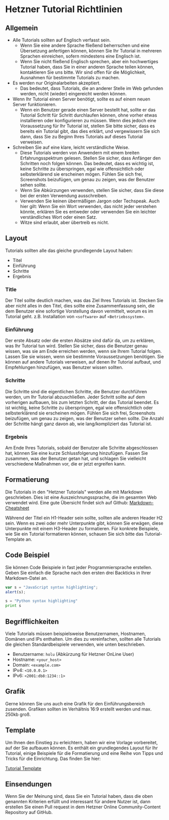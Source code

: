 # Hetzner Tutorial Richtlinien

## Allgemein
* Alle Tutorials sollten auf Englisch verfasst sein.
  * Wenn Sie eine andere Sprache fließend beherrschen und eine Übersetzung anfertigen können, können Sie Ihr Tutorial in mehreren Sprachen einreichen, sofern mindestens eine Englisch ist.
  * Wenn Sie nicht fließend Englisch sprechen, aber ein hochwertiges Tutorial haben, dass Sie in einer anderen Sprache teilen können, kontaktieren Sie uns bitte. Wir sind offen für die Möglichkeit, Ausnahmen für bestimmte Tutorials zu machen.
* Es werden nur Originalarbeiten akzeptiert.
  * Das bedeutet, dass Tutorials, die an anderer Stelle im Web gefunden werden, nicht (wieder) eingereicht werden können.
* Wenn Ihr Tutorial einen Server benötigt, sollte es auf einem neuen Server funktionieren.
  * Wenn ein Benutzer gerade einen Server bestellt hat, sollte er das Tutorial Schritt für Schritt durchlaufen können, ohne vorher etwas installieren oder konfigurieren zu müssen. Wenn dies jedoch eine Voraussetzung für Ihr Tutorial ist, stellen Sie bitte sicher, dass es bereits ein Tutorial gibt, das dies erklärt, und vergewissern Sie sich dann, dass Sie zu Beginn Ihres Tutorials auf dieses Tutorial verweisen.
* Schreiben Sie auf eine klare, leicht verständliche Weise.
  * Diese Tutorials werden von Anwendern mit einem breiten Erfahrungsspektrum gelesen. Stellen Sie sicher, dass Anfänger den Schritten noch folgen können. Das bedeutet, dass es wichtig ist, keine Schritte zu überspringen, egal wie offensichtlich oder selbsterklärend sie erscheinen mögen. Fühlen Sie sich frei, Screenshots beizufügen, um genau zu zeigen, was der Benutzer sehen sollte.
  * Wenn Sie Abkürzungen verwenden, stellen Sie sicher, dass Sie diese bei der ersten Verwendung ausschreiben.
  * Verwenden Sie keinen übermäßigen Jargon oder Techspeak. Auch hier gilt: Wenn Sie ein Wort verwenden, das nicht jeder verstehen könnte, erklären Sie es entweder oder verwenden Sie ein leichter verständliches Wort oder einen Satz.
  * Witze sind erlaubt, aber übertreib es nicht.
  
## Layout
Tutorials sollten alle das gleiche grundlegende Layout haben:

 * Titel
 * Einführung
 * Schritte
 * Ergebnis
 
### Title
Der Titel sollte deutlich machen, was das Ziel Ihres Tutorials ist. Stecken Sie aber nicht alles in den Titel, dies sollte eine Zusammenfassung sein, die dem Benutzer eine sofortige Vorstellung davon vermittelt, worum es im Tutorial geht. z.B. Installation von `<software>` auf `<Betriebssystem>`.

### Einführung
Der erste Absatz oder die ersten Absätze sind dafür da, um zu erklären, was Ihr Tutorial tun wird. Stellen Sie sicher, dass die Benutzer genau wissen, was sie am Ende erreichen werden, wenn sie Ihrem Tutorial folgen. Lassen Sie sie wissen, wenn sie bestimmte Voraussetzungen benötigen. Sie können auf andere Tutorials verweisen, auf denen Ihr Tutorial aufbaut, und Empfehlungen hinzufügen, was Benutzer wissen sollten.

### Schritte
Die Schritte sind die eigentlichen Schritte, die Benutzer durchführen werden, um Ihr Tutorial abzuschließen. Jeder Schritt sollte auf dem vorherigen aufbauen, bis zum letzten Schritt, der das Tutorial beendet. Es ist wichtig, keine Schritte zu überspringen, egal wie offensichtlich oder selbsterklärend sie erscheinen mögen. Fühlen Sie sich frei, Screenshots beizufügen, um genau zu zeigen, was der Benutzer sehen sollte. Die Anzahl der Schritte hängt ganz davon ab, wie lang/kompliziert das Tutorial ist.

### Ergebnis
Am Ende Ihres Tutorials, sobald der Benutzer alle Schritte abgeschlossen hat, können Sie eine kurze Schlussfolgerung hinzufügen. Fassen Sie zusammen, was der Benutzer getan hat, und schlagen Sie vielleicht verschiedene Maßnahmen vor, die er jetzt ergreifen kann.

## Formatierung
Die Tutorials in den "Hetzner Tutorials" werden alle mit Markdown geschrieben. Dies ist eine Auszeichnungssprache, die im gesamten Web verwendet wird. Eine gute Übersicht findet sich auf Github:
[Markdown-Cheatsheet](https://github.com/adam-p/markdown-here/wiki/Markdown-Cheatsheet "Github")

Während der Titel ein H1-Header sein sollte, sollten alle anderen Header H2 sein. Wenn es zwei oder mehr Unterpunkte gibt, können Sie erwägen, diese Unterpunkte mit einem H3-Header zu formatieren.
Für konkrete Beispiele, wie Sie ein Tutorial formatieren können, schauen Sie sich bitte das Tutorial-Template an.

## Code Beispiel
Sie können Code Beispiele in fast jeder Programmiersprache erstellen. Geben Sie einfach die Sprache nach den ersten drei Backticks in Ihrer Markdown-Datei an.

```javascript
var s = "JavaScript syntax highlighting";
alert(s);
```
 
```python
s = "Python syntax highlighting"
print s
```

## Begrifflichkeiten
Viele Tutorials müssen beispielsweise Benutzernamen, Hostnamen, Domänen und IPs enthalten. Um dies zu vereinfachen, sollten alle Tutorials die gleichen Standardbeispiele verwenden, wie unten beschrieben.

* Benutzername: `holu` (Abkürzung für Hetzner OnLine User)
* Hostname: `<your_host>`
* Domain: `<example.com>`
* IPv4: `<10.0.0.1>`
* IPv6: `<2001:db8:1234::1>`

## Grafik
Gerne können Sie uns auch eine Grafik für den Einführungsbereich zusenden. Grafiken sollten im Verhältnis 16:9 erstellt werden und max. 250kb groß.

## Template
Um Ihnen den Einstieg zu erleichtern, haben wir eine Vorlage vorbereitet, auf der Sie aufbauen können. Es enthält ein grundlegendes Layout für Ihr Tutorial, einige Beispiele für die Formatierung und eine Reihe von Tipps und Tricks für die Einrichtung. Das finden Sie hier:

[Tutorial Template](tutorial-template.md)

## Einsendungen
Wenn Sie der Meinung sind, dass Sie ein Tutorial haben, dass die oben genannten Kriterien erfüllt und interessant für andere Nutzer ist, dann erstellen Sie einen Pull request in dem Hetzner Online Community-Content Repository auf GitHub.
 
